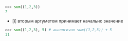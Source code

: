 ```python
>>> sum((1,2,3))
7
```



- [i] вторым аргуметом принимает начально значение
```python
>>> sum((1,2,3), 5) # аналогично sum((1,2,3)) + 5
11
```